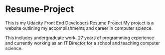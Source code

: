 # Resume-Project
This is my Udacity Front End Developers Resume Project 
My project  is a website outlining my accomplishments and career in computer science.

This includes undergraduate work, 27 years of programming experience and currently working as an IT Director for a school and teaching computer science.
